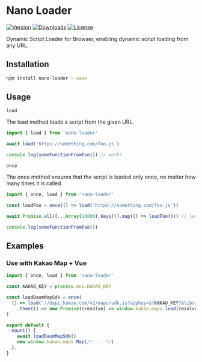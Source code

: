 # Nano Loader

<p>
  <a href="https://www.npmjs.com/package/nano-loader"><img alt="Version" src="https://img.shields.io/npm/v/nano-loader.svg?style=flat-square&logo=npm" /></a>
  <a href="https://npmcharts.com/compare/nano-loader?minimal=true"><img alt="Downloads" src="https://img.shields.io/npm/dt/nano-loader.svg?style=flat-square" /></a>
  <a href="https://www.npmjs.com/package/nano-loader"><img alt="License" src="https://img.shields.io/npm/l/nano-loader.svg?style=flat-square" /></a>
</p>

Dynamic Script Loader for Browser, enabling dynamic script loading from any URL.

## Installation

```bash
npm install nano-loader --save
```

## Usage

`load`

The load method loads a script from the given URL.

```ts
import { load } from 'nano-loader'

await load('https://something.com/foo.js')

console.log(someFunctionFromFoo()) // work!
```

`once`

The once method ensures that the script is loaded only once, no matter how many times it is called.

```js
import { once, load } from 'nano-loader'

const loadFoo = once(() => load('https://something.com/foo.js'))

await Promise.all([...Array(10000).keys()].map(() => loadFoo())) // load 10000times, but load script once.

console.log(someFunctionFromFoo())
```

## Examples

### Use with Kakao Map + Vue

```js
import { once, load } from 'nano-loader'

const KAKAO_KEY = process.env.KAKAO_KEY

const loadDaumMapSdk = once(
  () => load(`//dapi.kakao.com/v2/maps/sdk.js?appkey=${KAKAO_KEY}&libraries=services&autoload=false`)
    .then(() => new Promise((resolve) => window.kakao.maps.load(resolve)))
)

export default {
  mount() {
    await loadDaumMapSdk()
    new window.kakao.maps.Map(/* ... */)
  },
}

```

